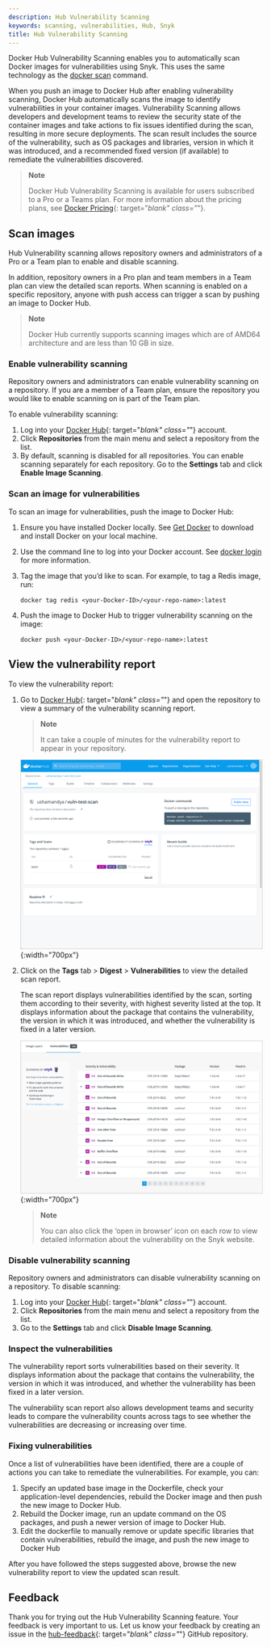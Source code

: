 ```yaml
---
description: Hub Vulnerability Scanning
keywords: scanning, vulnerabilities, Hub, Snyk
title: Hub Vulnerability Scanning
---
```


Docker Hub Vulnerability Scanning enables you to automatically scan Docker images for vulnerabilities using Snyk. This uses the same technology as the [docker scan](../engine/scan.md) command.

When you push an image to Docker Hub after enabling vulnerability scanning, Docker Hub automatically scans the image to identify vulnerabilities in your container images. Vulnerability Scanning allows developers and development teams to review the security state of the container images and take actions to fix issues identified during the scan, resulting in more secure deployments. The scan result includes the source of the vulnerability, such as OS packages and libraries, version in which it was introduced, and a recommended fixed version (if available) to remediate the vulnerabilities discovered.

> **Note**
>
> Docker Hub Vulnerability Scanning is available for users subscribed to a Pro or a Teams plan. For more information about the pricing plans, see [Docker Pricing](https://www.docker.com/pricing){: target="_blank" class="_"}.

## Scan images

Hub Vulnerability scanning allows repository owners and administrators of a Pro or a Team plan to enable and disable scanning.

In addition, repository owners in a Pro plan and team members in a Team plan can view the detailed scan reports. When scanning is enabled on a specific repository, anyone with push access can trigger a scan by pushing an image to Docker Hub.

> **Note**
>
> Docker Hub currently supports scanning images which are of AMD64 architecture and are less than 10 GB in size.

### Enable vulnerability scanning

Repository owners and administrators can enable vulnerability scanning on a repository. If you are a member of a Team plan, ensure the repository you would like to enable scanning on is part of the Team plan.

To enable vulnerability scanning:

1. Log into your [Docker Hub](https://hub.docker.com){: target="_blank" class="_"} account.
2. Click **Repositories** from the main menu and select a repository from the list.
3. By default, scanning is disabled for all repositories. You can enable scanning separately for each repository. Go to the **Settings** tab and click **Enable Image Scanning**.

### Scan an image for vulnerabilities

To scan an image for vulnerabilities, push the image to Docker Hub:

1. Ensure you have installed Docker locally. See [Get Docker](../get-docker.md) to download and install Docker on your local machine.
2. Use the command line to log into your Docker account. See [docker login](../engine/reference/commandline/login.md) for more information.
3. Tag the image that you’d like to scan. For example, to tag a Redis image, run:

    ```shell
    docker tag redis <your-Docker-ID>/<your-repo-name>:latest
    ```

4. Push the image to Docker Hub to trigger vulnerability scanning on the image:

    ```shell
    docker push <your-Docker-ID>/<your-repo-name>:latest
    ```

## View the vulnerability report

To view the vulnerability report:

1. Go to [Docker Hub](https://hub.docker.com){: target="_blank" class="_"} and open the repository to view a summary of the vulnerability scanning report.

    > **Note**
    >
    > It can take a couple of minutes for the vulnerability report to appear in your repository.

    ![Vulnerability scan report](images/vuln-scan-report.png){:width="700px"}

2. Click on the **Tags** tab > **Digest** > **Vulnerabilities** to view the detailed scan report.

    The scan report displays vulnerabilities identified by the scan, sorting them according to their severity, with highest severity listed at the top. It displays information about the package that contains the vulnerability, the version in which it was introduced, and whether the vulnerability is fixed in a later version.

    ![Vulnerability scan details](images/vuln-scan-details.png){:width="700px"}

    > **Note**
    >
    > You can also click the ‘open in browser’ icon  on each row to view detailed information about the vulnerability on the Snyk website.

### Disable vulnerability scanning

Repository owners and administrators can disable vulnerability scanning on a repository. To disable scanning:

1. Log into your [Docker Hub](https://hub.docker.com){: target="_blank" class="_"} account.
2. Click **Repositories** from the main menu and select a repository from the list.
3. Go to the **Settings** tab and click **Disable Image Scanning**.

### Inspect the vulnerabilities

The vulnerability report sorts vulnerabilities based on their severity. It displays information about the package that contains the vulnerability, the version in which it was introduced, and whether the vulnerability has been fixed in a later version.

The vulnerability scan report also allows development teams and security leads to compare the vulnerability counts across tags to see whether the vulnerabilities are decreasing or increasing over time.

### Fixing vulnerabilities

Once a list of vulnerabilities have been identified, there are a couple of actions you can take to remediate the vulnerabilities. For example, you can:

1. Specify an updated base image in the Dockerfile, check your application-level dependencies, rebuild the Docker image and then push the new image to Docker Hub.
2. Rebuild the Docker image, run an update command on the OS packages, and push a newer version of image to Docker Hub.
3. Edit the dockerfile to manually remove or update specific libraries that contain vulnerabilities, rebuild the image, and push the new image to Docker Hub

After you have followed the steps suggested above, browse the new vulnerability report to view the updated scan result.

## Feedback

Thank you for trying out the Hub Vulnerability Scanning feature. Your feedback is very important to us. Let us know your feedback by creating an issue in the [hub-feedback](https://github.com/docker/hub-feedback/issues){: target="_blank" class="_"} GitHub repository.
